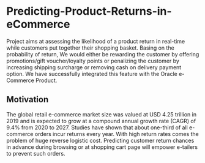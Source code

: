 # Predicting-Product-Returns-in-eCommerce

Project aims at assessing the likelihood of a product return in real-time while customers put together their shopping basket. Basing on the probability of return, We would either be rewarding the customer by offering promotions/gift voucher/loyalty points or penalizing the customer by increasing shipping surcharge or removing cash on delivery payment option. We have successfully integrated this feature with the Oracle e-Commerce Product.

## Motivation
The global retail e-commerce market size was valued at USD 4.25 trillion in 2019 and is expected to grow at a compound annual growth rate (CAGR) of 9.4% from 2020 to 2027. Studies have shown that about one-third of all e-commerce orders incur returns every year. With high return rates comes the problem of huge reverse logistic cost. Predicting customer return chances in advance during browsing or at shopping cart page will empower e-tailers to prevent such orders.



